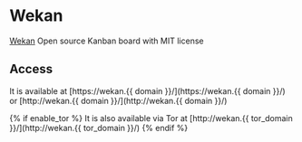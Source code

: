 # Wekan

[Wekan](https://wekan.github.io/) Open source Kanban board with MIT license

## Access

It is available at [https://wekan.{{ domain }}/](https://wekan.{{ domain }}/) or [http://wekan.{{ domain }}/](http://wekan.{{ domain }}/)

{% if enable_tor %}
It is also available via Tor at [http://wekan.{{ tor_domain }}/](http://wekan.{{ tor_domain }}/)
{% endif %}